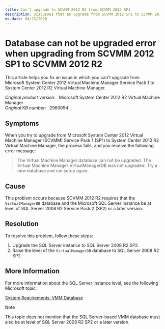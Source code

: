 ```yaml
---
title: Can't upgrade to SCVMM 2012 R2 from SCVMM 2012 SP1 
description: Discusses that an upgrade from SCVMM 2012 SP1 to SCVMM 2012 R2 fails because the Virtual Machine Manager database can not be upgraded. Provides a resolution.
ms.date: 04/26/2020
---
```

# Database can not be upgraded error when upgrading from SCVMM 2012 SP1 to SCVMM 2012 R2

This article helps you fix an issue in which you can't upgrade from Microsoft System Center 2012 Virtual Machine Manager Service Pack 1 to System Center 2012 R2 Virtual Machine Manager.

_Original product version:_ &nbsp; Microsoft System Center 2012 R2 Virtual Machine Manager  
_Original KB number:_ &nbsp; 2960054

## Symptoms

When you try to upgrade from Microsoft System Center 2012 Virtual Machine Manager (SCVMM) Service Pack 1 (SP1) to System Center 2012 R2 Virtual Machine Manager, the process fails, and you receive the following error message:

> The Virtual Machine Manager database can not be upgraded. The Virtual Machine Manager VirtualManagerDB was not upgraded. Try a new database and run setup again.

## Cause

This problem occurs because SCVMM 2012 R2 requires that the `VirtualManagerDB` database and the Microsoft SQL Server instance be at level of SQL Server 2008 R2 Service Pack 2 (SP2) or a later version.

## Resolution

To resolve this problem, follow these steps:

1. Upgrade the SQL Server instance to SQL Server 2008 R2 SP2.
2. Raise the level of the `VirtualManagerDB` database to SQL Server 2008 R2 SP2.

## More Information

For more information about the SQL Server instance level, see the following Microsoft topic:

[System Requirements: VMM Database](/previous-versions/system-center/system-center-2012-R2/gg610574(v=sc.12)?redirectedfrom=MSDN)

> [!NOTE]
> This topic does not mention that the SQL Server-based VMM database must also be at level of SQL Server 2008 R2 SP2 or a later version.
